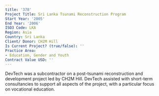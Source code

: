 ```yaml
---
title: '378'
Project Title: Sri Lanka Tsunami Reconstruction Program
Start Year: '2005'
End Year: '2006'
ISO3 Code: LKA
Region: Asia
Country: Sri Lanka
Client/ Donor: CH2M Hill
Is Current Project? (true/false): ''
Practice Area:
- Education, Gender and Youth
Contract Value USD: ''
---
```


DevTech was a subcontractor on a post-tsunami reconstruction and development project led by CH2M Hill. DevTech assisted with short-term consultancies to support all aspects of the project, with a particular focus on vocational education.
